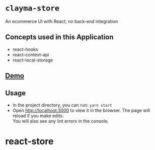 # `clayma-store`

An ecommerce UI with React, no back-end integration

## Concepts used in this Application

- react-hooks
- react-context-api
- react-local-storage

## [Demo](https://claymastore.netlify.app)

## Usage

- In the project directory, you can run: `yarn start`
- Open [http://localhost:3000](http://localhost:3000) to view it in the browser.
  The page will reload if you make edits.<br />
  You will also see any lint errors in the console.
# react-store
